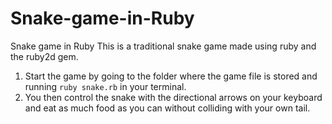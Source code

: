 # Snake-game-in-Ruby
Snake game in Ruby
This is a traditional snake game made using ruby and the ruby2d gem.
1. Start the game by going to the folder where the game file is stored and running `ruby snake.rb` in your terminal.
2. You then control the snake  with the directional arrows on your keyboard and eat as much food as you can without colliding with your own tail.
